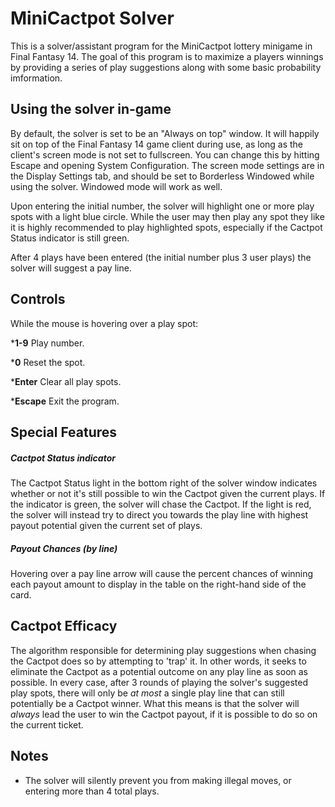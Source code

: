 # MiniCactpot Solver
This is a solver/assistant program for the MiniCactpot lottery minigame in Final Fantasy 14. The goal of this program is to maximize a players winnings by providing a series of play suggestions along with some basic probability imformation.

## Using the solver in-game
By default, the solver is set to be an "Always on top" window. It will happily sit on top of the Final Fantasy 14 game client during use, as long as the client's screen mode is not set to fullscreen. You can change this by hitting Escape and opening System Configuration. The screen mode settings are in the Display Settings tab, and should be set to Borderless Windowed while using the solver. Windowed mode will work as well.

Upon entering the initial number, the solver will highlight one or more play spots with a light blue circle. While the user may then play any spot they like it is highly recommended to play highlighted spots, especially if the Cactpot Status indicator is still green.

After 4 plays have been entered (the initial number plus 3 user plays) the solver will suggest a pay line.

## Controls
While the mouse is hovering over a play spot:

  ***1-9**    Play number.

  ***0**      Reset the spot.

  ***Enter**  Clear all play spots.

  ***Escape** Exit the program.

## Special Features

##### Cactpot Status indicator
The Cactpot Status light in the bottom right of the solver window indicates whether or not it's still possible to win the Cactpot given the current plays. If the indicator is green, the solver will chase the Cactpot. If the light is red, the solver will instead try to direct you towards the play line with highest payout potential given the current set of plays.

##### Payout Chances (by line)
Hovering over a pay line arrow will cause the percent chances of winning each payout amount to display in the table on the right-hand side of the card.
  
## Cactpot Efficacy
The algorithm responsible for determining play suggestions when chasing the Cactpot does so by attempting to 'trap' it. In other words, it seeks to eliminate the Cactpot as a potential outcome on any play line as soon as possible. In every case, after 3 rounds of playing the solver's suggested play spots, there will only be *at most* a single play line that can still potentially be a Cactpot winner. What this means is that the solver will *always* lead the user to win the Cactpot payout, if it is possible to do so on the current ticket.

## Notes

* The solver will silently prevent you from making illegal moves, or entering more than 4 total plays.
